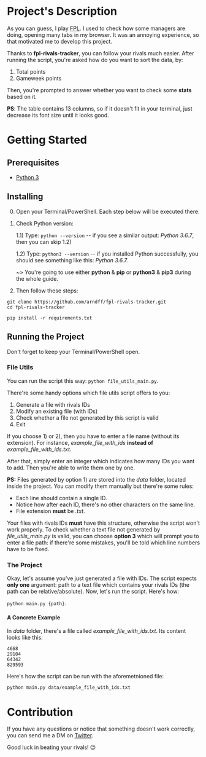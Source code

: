 # Project's Description

As you can guess, I play [FPL](http://fantasy.premierleague.com). I used to check how some managers are doing, opening many tabs in my browser. It was an annoying experience, so that motivated me to develop this project.

Thanks to **fpl-rivals-tracker**, you can follow your rivals much easier. After running the script, you're asked how do you want to sort the data, by:
1) Total points
2) Gameweek points

Then, you're prompted to answer whether you want to check some **stats** based on it.

**PS**: The table contains 13 columns, so if it doesn't fit in your terminal, just decrease its font size until it looks good. 

# Getting Started

## Prerequisites

* [Python 3](https://www.python.org/downloads/)

## Installing

0) Open your Terminal/PowerShell. Each step below will be executed there.

1) Check Python version:
   
   1.1) Type: ```python --version``` -- if you see a similar output: *Python 3.6.7*, then you can skip 1.2)
   
   1.2) Type: ```python3 --version``` -- if you installed Python successfully, you should see something like this: *Python 3.6.7*.
   
   ~> You're going to use either **python** & **pip** or **python3** & **pip3** during the whole guide.

2) Then follow these steps:

```
git clone https://github.com/arndff/fpl-rivals-tracker.git
cd fpl-rivals-tracker

pip install -r requirements.txt
```

## Running the Project

Don't forget to keep your Terminal/PowerShell open.

### File Utils

You can run the script this way: ```python file_utils_main.py```.

There're some handy options which file utils script offers to you:
1) Generate a file with rivals IDs
2) Modify an existing file (with IDs)
3) Check whether a file not generated by this script is valid
4) Exit

If you choose 1) or 2), then you have to enter a file name (without its extension). For instance, *example_file_with_ids* **instead of** *example_file_with_ids.txt*. 

After that, simply enter an integer which indicates how many IDs you want to add. Then you're able to write them one by one.

**PS:** Files generated by option 1) are stored into the *data* folder, located inside the project. You can modify them manually but there're some rules:
* Each line should contain a single ID.
* Notice how after each ID, there's no other characters on the same line.
* File extension **must** be *.txt*.

Your files with rivals IDs **must** have this structure, otherwise the script won't work properly. To check whether a text file not generated by *file_utils_main.py* is valid, you can choose **option 3** which will prompt you to enter a file path: if there're some mistakes, you'll be told which line numbers have to be fixed.

### The Project

Okay, let's assume you've just generated a file with IDs. The script expects **only one** argument: path to a text file which contains your rivals IDs (the path can be relative/absolute). Now, let's run the script. Here's how:

```python main.py {path}```.

#### A Concrete Example

In *data* folder, there's a file called *example_file_with_ids.txt*. Its content looks like this:

```
4668
29104
64342
829593
```

Here's how the script can be run with the aforemetnioned file:

```
python main.py data/example_file_with_ids.txt
```

# Contribution

If you have any questions or notice that something doesn't work correctly, you can send me a DM on [Twitter](https://twitter.com/arndff_). 

Good luck in beating your rivals! 😉
